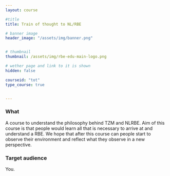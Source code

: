 ```yaml
---
layout: course

#title
title: Train of thought to NL/RBE

# banner image
header_image: "/assets/img/banner.png"


# thumbnail
thumbnail: /assets/img/rbe-edu-main-logo.png

# wether page and link to it is shown
hidden: false

courseid: "tot"
type_course: true


---
```


### What
A course to understand the philosophy behind TZM and NLRBE. Aim of this course is that people would learn all that is necessary to arrive at and understand a RBE. 
We hope that after this course can people start to observe their environment and reflect what they observe in a new perspective.
<!--more-->

### Target audience
You.



